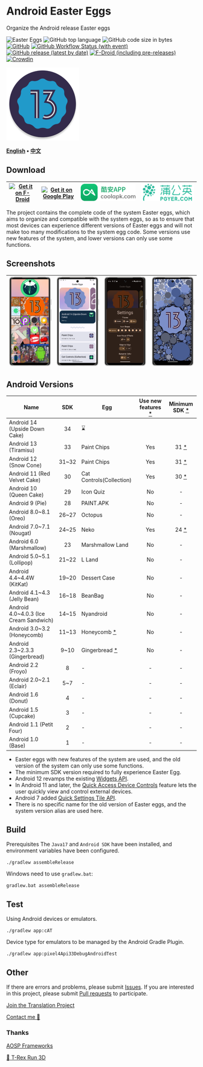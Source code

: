 # Android Easter Eggs

Organize the Android release Easter eggs

![Easter Eggs](https://img.shields.io/badge/Android-Easter%20Eggs-red?logo=android)
![GitHub top language](https://img.shields.io/github/languages/top/hushenghao/AndroidEasterEggs?logo=kotlin)
![GitHub code size in bytes](https://img.shields.io/github/languages/code-size/hushenghao/AndroidEasterEggs)
[![GitHub](https://img.shields.io/github/license/hushenghao/AndroidEasterEggs)](https://github.com/hushenghao/AndroidEasterEggs/blob/master/LICENSE)
[![GitHub Workflow Status (with event)](https://img.shields.io/github/actions/workflow/status/hushenghao/AndroidEasterEggs/buildRelease.yml)](https://github.com/hushenghao/AndroidEasterEggs/actions/workflows/buildRelease.yml)
[![GitHub release (latest by date)](https://img.shields.io/github/v/release/hushenghao/AndroidEasterEggs)](https://github.com/hushenghao/AndroidEasterEggs/releases)
[![F-Droid (including pre-releases)](https://img.shields.io/f-droid/v/com.dede.android_eggs)](https://f-droid.org/packages/com.dede.android_eggs/)
[![Crowdin](https://badges.crowdin.net/easter-eggs/localized.svg)](https://crowdin.com/project/easter-eggs)

![logo](./images/ic_launcher_round.png)

**[English](./README.md) • [中文](./README_zh.md)**

## Download

| [![Get it on F-Droid](https://fdroid.gitlab.io/artwork/badge/get-it-on.svg)](https://f-droid.org/packages/com.dede.android_eggs) | [![Get it on Google Play](https://play.google.com/intl/en_us/badges/static/images/badges/en_badge_web_generic.png)](https://play.google.com/store/apps/details?id=com.dede.android_eggs&utm_source=Github&pcampaignid=pcampaignidMKT-Other-global-all-co-prtnr-py-PartBadge-Mar2515-1) | [![Get it on CoolApk](./images/badge_coolapk.png)](https://www.coolapk.com/apk/com.dede.android_eggs) | [![Beta](./images/badge_pgyer.png)](https://www.pgyer.com/eggs) |
|----------------------------------------------------------------------------------------------------------------------------------|----------------------------------------------------------------------------------------------------------------------------------------------------------------------------------------------------------------------------------------------------------------------------------------|-------------------------------------------------------------------------------------------------------|-----------------------------------------------------------------|

The project contains the complete code of the system Easter eggs, which aims to organize and compatible with the system eggs, so as to ensure that most devices can experience different versions of Easter eggs and will not make too many modifications to the system egg code. Some versions use new features of the system, and lower versions can only use some functions.

## Screenshots

| ![](./fastlane/metadata/android/en-US/images/phoneScreenshots/1.png) | ![](./fastlane/metadata/android/en-US/images/phoneScreenshots/2.png) | ![](./fastlane/metadata/android/en-US/images/phoneScreenshots/3.png) | ![](./fastlane/metadata/android/en-US/images/phoneScreenshots/4.png) |
|----------------------------------------------------------------------|----------------------------------------------------------------------|----------------------------------------------------------------------|----------------------------------------------------------------------|

## Android Versions
| Name                                   |  SDK  | Egg                           | Use new features [*](#id_new_features) | Minimum SDK [*](#id_full_egg_mini_sdk) |
|----------------------------------------|:-----:|-------------------------------|:--------------------------------------:|:--------------------------------------:|
| Android 14 (Upside Down Cake)          |  34   | ⌛️                            |                                        |                                        |
| Android 13 (Tiramisu)                  |  33   | Paint Chips                   |                  Yes                   |         31 [*](#id_android12)          |
| Android 12 (Snow Cone)                 | 31~32 | Paint Chips                   |                  Yes                   |         31 [*](#id_android12)          |
| Android 11 (Red Velvet Cake)           |  30   | Cat Controls(Collection)      |                  Yes                   |         30 [*](#id_android11)          |
| Android 10 (Queen Cake)                |  29   | Icon Quiz                     |                   No                   |                   -                    |
| Android 9 (Pie)                        |  28   | PAINT.APK                     |                   No                   |                   -                    |
| Android 8.0~8.1 (Oreo)                 | 26~27 | Octopus                       |                   No                   |                   -                    |
| Android 7.0~7.1 (Nougat)               | 24~25 | Neko                          |                  Yes                   |          24 [*](#id_android7)          |
| Android 6.0 (Marshmallow)              |  23   | Marshmallow Land              |                   No                   |                   -                    |
| Android 5.0~5.1 (Lollipop)             | 21~22 | L Land                        |                   No                   |                   -                    |
| Android 4.4~4.4W (KitKat)              | 19~20 | Dessert Case                  |                   No                   |                   -                    |
| Android 4.1~4.3 (Jelly Bean)           | 16~18 | BeanBag                       |                   No                   |                   -                    |
| Android 4.0~4.0.3 (Ice Cream Sandwich) | 14~15 | Nyandroid                     |                   No                   |                   -                    |
| Android 3.0~3.2 (Honeycomb)            | 11~13 | Honeycomb [*](#id_egg_name)   |                   No                   |                   -                    |
| Android 2.3~2.3.3 (Gingerbread)        | 9~10  | Gingerbread [*](#id_egg_name) |                   No                   |                   -                    |
| Android 2.2 (Froyo)                    |   8   | -                             |                   -                    |                   -                    |
| Android 2.0~2.1 (Eclair)               |  5~7  | -                             |                   -                    |                   -                    |
| Android 1.6 (Donut)                    |   4   | -                             |                   -                    |                   -                    |
| Android 1.5 (Cupcake)                  |   3   | -                             |                   -                    |                   -                    |
| Android 1.1 (Petit Four)               |   2   | -                             |                   -                    |                   -                    |
| Android 1.0 (Base)                     |   1   | -                             |                   -                    |                   -                    |

* <span id='id_new_features'>Easter eggs with new features of the system are used, and the old version of the system can only use some functions.</span>
* <span id='id_full_egg_mini_sdk'>The minimum SDK version required to fully experience Easter Egg.</span>
* <span id='id_android12'>Android 12 revamps the existing [Widgets API](https://developer.android.com/about/versions/12/features/widgets).</span>
* <span id='id_android11'>In Android 11 and later, the [Quick Access Device Controls](https://developer.android.com/develop/ui/views/device-control) feature lets the user quickly view and control external devices.</span>
* <span id='id_android7'>Android 7 added [Quick Settings Tile API](https://developer.android.com/about/versions/nougat/android-7.0#tile_api).</span>
* <span id='id_egg_name'>There is no specific name for the old version of Easter eggs, and the system version alias are used here.</span>

## Build

Prerequisites The `Java17` and `Android SDK` have been installed, and environment variables have been configured.

```shell
./gradlew assembleRelease
```

Windows need to use `gradlew.bat`:

```shell
gradlew.bat assembleRelease
```

## Test

Using Android devices or emulators.
```shell
./gradlew app:cAT
```

Device type for emulators to be managed by the Android Gradle Plugin.

```shell
./gradlew app:pixel4Api33DebugAndroidTest
```

## Other

If there are errors and problems, please submit [Issues](https://github.com/hushenghao/AndroidEasterEggs/issues). If you are interested in this project, please submit [Pull requests](https://github.com/hushenghao/AndroidEasterEggs/pulls) to participate.

[Join the Translation Project](https://crowdin.com/project/easter-eggs)

[Contact me 📧](mailto:dede.hu@qq.com)

### Thanks
[AOSP Frameworks](https://github.com/aosp-mirror/platform_frameworks_base)

[🦖 T-Rex Run 3D](https://github.com/Priler/dino3d)

